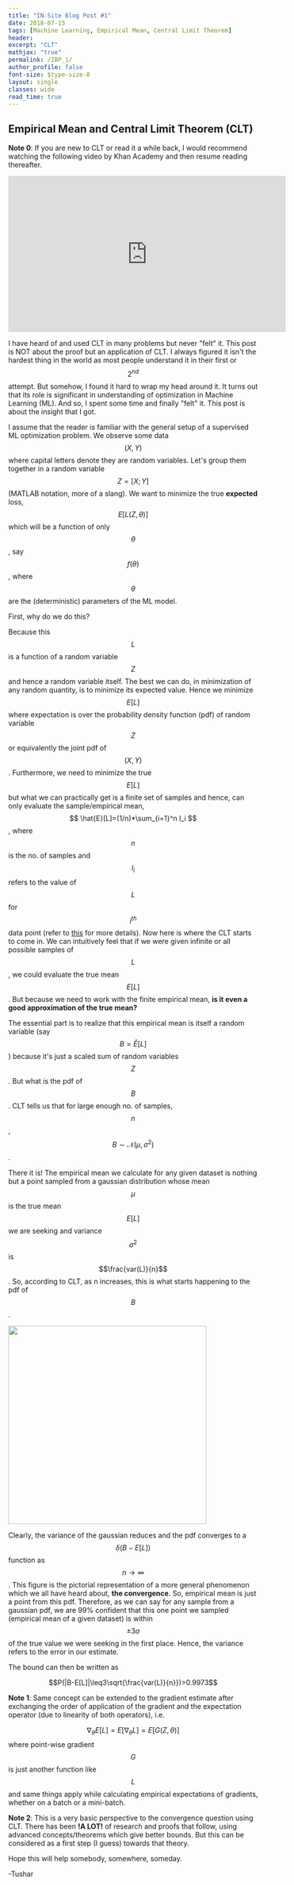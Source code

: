 ```yaml
---
title: "IN-Site Blog Post #1"
date: 2018-07-15
tags: [Machine Learning, Empirical Mean, Central Limit Theorem]
header:
excerpt: "CLT"
mathjax: "true"
permalink: /IBP_1/
author_profile: false
font-size: $type-size-8
layout: single
classes: wide
read_time: true
---
```



## Empirical Mean and Central Limit Theorem (CLT)


__Note 0__: If you are 
new to CLT or read it a while back, I would recommend watching the following 
video by Khan Academy and then resume reading thereafter.

<iframe width="560" height="315" src="https://www.youtube.com/embed/JNm3M9cqWyc?rel=0" frameborder="0" allow="autoplay; encrypted-media" allowfullscreen></iframe>


I have heard of and used CLT in many problems but never "felt" it. This post is 
NOT about the proof but an application of CLT.
I always figured it isn't the hardest thing in the world as most people understand 
it in their first or $$2^{nd}$$ attempt. But somehow, I found it hard to wrap my 
head around it. It turns out that its role is significant in understanding of 
optimization in Machine Learning (ML). And so, I spent some time and 
finally "felt" it. This post is about the insight that I got.


I assume that the reader is familiar with the general setup of a supervised ML 
optimization problem. We observe some 
data $$(X,Y)$$ where capital letters denote they are random variables. Let's group
them together in a random variable $$Z=[X;Y]$$ (MATLAB notation, more of a slang).
We want to minimize the true __expected__ loss, $$E[L(Z,\theta)]$$ which will be a 
function of only $$\theta$$, say $$f(\theta)$$, where $$\theta$$ are the (deterministic) 
parameters of the ML model.

First, why do we do this?

Because this $$L$$ is a function of a random variable $$Z$$ and hence a random variable 
itself. The best we can do, in minimization of any random quantity, is to minimize 
its expected value. Hence we minimize $$E[L]$$ where expectation is over the probability density function (pdf) 
of random variable $$Z$$ or equivalently the joint pdf of $$(X,Y)$$. Furthermore, we need to minimize 
the true $$E[L]$$ but what we can practically get is a finite set of samples and 
hence, can only evaluate the sample/empirical mean, $$ \hat{E}[L]=(1/n)*\sum_{i=1}^n l_i $$, where
$$n$$ is the no. of samples and $$l_i$$ refers to the value of $$L$$ for $$i^{th}$$ data point
(refer to [this](http://www.deeplearningbook.org/contents/optimization.html) for more details). 
Now here is where the CLT starts to come in. We can 
intuitively feel that if we were given infinite or all possible samples of $$L$$, 
we could evaluate the true mean $$E[L]$$. But because we need to work with the finite 
empirical mean, __is it even a good approximation of the true mean?__

The essential part is to realize that this empirical mean is itself a random 
variable (say $$ B=\hat{E}[L]$$) because it's just a scaled sum of random variables 
$$Z$$. But what is the pdf of $$B$$. CLT tells us that for large enough no. of samples, $$n$$, 
$$B \sim \mathcal{N}(\mu,\sigma^2)$$ .

There it is! The empirical mean we calculate 
for any given dataset is nothing but a point sampled from a gaussian distribution 
whose mean $$\mu$$ is the true mean $$E[L]$$ we are seeking and variance $$\sigma^2$$ 
is $$\frac{var(L)}{n}$$. So, according to CLT, as n increases, this is what starts 
happening to the pdf of $$B$$.

<img src="https://tushar-agarwal2909.github.io/images/CLT1.gif" width="400" height="400" align="middle" />


Clearly, the variance of the gaussian reduces and the pdf converges to a 
$$\delta(B-E[L])$$ function as $$n\to\infty$$.
This figure is the pictorial representation of a more general phenomenon which 
we all have heard about, **the convergence**. So, empirical mean is just a point 
from this pdf. Therefore, as we can say for any sample from a gaussian pdf, we are 99% 
confident that this one point we sampled (empirical mean of a given dataset) 
is within $$\pm3\sigma$$ of the true 
value we were seeking in the first place. Hence, the variance refers to the 
error in our estimate.

The bound can then be written as

$$P(|B-E[L]|\leq3\sqrt{\frac{var(L)}{n}})>0.9973$$


__Note 1__: Same concept can be extended to the gradient estimate after exchanging 
the order of application of the gradient and the expectation operator (due to linearity 
of both operators), i.e.

$$\nabla_{\theta}E[L]=E[\nabla_{\theta}L]=E[G(Z,\theta)]$$
where point-wise gradient $$G$$ is just another function like $$L$$ and same things apply while 
calculating empirical expectations of gradients, whether on a batch or a mini-batch.

__Note 2__: This is a very basic perspective to the convergence question using CLT. 
There has been **!A LOT!** of research and proofs that follow, using advanced 
concepts/theorems which give better bounds. But this can be considered as a 
first step (I guess) towards that theory.

Hope this will help somebody, somewhere, someday.


-Tushar